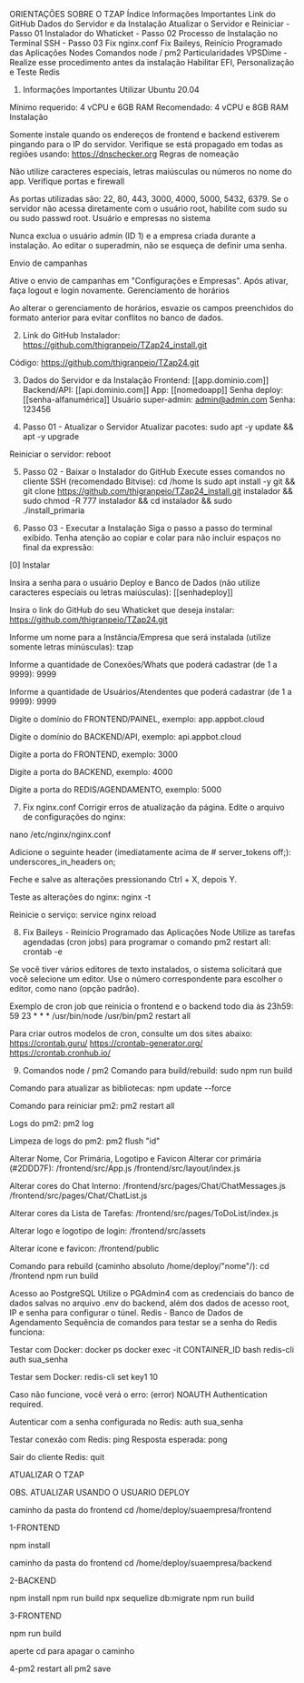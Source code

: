 ORIENTAÇÕES SOBRE O TZAP
Índice
Informações Importantes
Link do GitHub
Dados do Servidor e da Instalação
Atualizar o Servidor e Reiniciar - Passo 01
Instalador do Whaticket - Passo 02
Processo de Instalação no Terminal SSH - Passo 03
Fix nginx.conf
Fix Baileys, Reinício Programado das Aplicações Nodes
Comandos node / pm2
Particularidades VPSDime - Realize esse procedimento antes da instalação
Habilitar EFI, Personalização e Teste Redis
01. Informações Importantes
Utilizar Ubuntu 20.04

Mínimo requerido: 4 vCPU e 6GB RAM
Recomendado: 4 vCPU e 8GB RAM
Instalação

Somente instale quando os endereços de frontend e backend estiverem pingando para o IP do servidor.
Verifique se está propagado em todas as regiões usando: https://dnschecker.org
Regras de nomeação

Não utilize caracteres especiais, letras maiúsculas ou números no nome do app.
Verifique portas e firewall

As portas utilizadas são: 22, 80, 443, 3000, 4000, 5000, 5432, 6379.
Se o servidor não acessa diretamente com o usuário root, habilite com sudo su ou sudo passwd root.
Usuário e empresas no sistema

Nunca exclua o usuário admin (ID 1) e a empresa criada durante a instalação.
Ao editar o superadmin, não se esqueça de definir uma senha.

Envio de campanhas

Ative o envio de campanhas em "Configurações e Empresas". Após ativar, faça logout e login novamente.
Gerenciamento de horários

Ao alterar o gerenciamento de horários, esvazie os campos preenchidos do formato anterior para evitar conflitos no banco de dados.

02. Link do GitHub
Instalador:
https://github.com/thigranpeio/TZap24_install.git

Código:
https://github.com/thigranpeio/TZap24.git

03. Dados do Servidor e da Instalação
Frontend: [[app.dominio.com]]
Backend/API: [[api.dominio.com]]
App: [[nomedoapp]]
Senha deploy: [[senha-alfanumérica]]
Usuário super-admin: admin@admin.com
Senha: 123456

04. Passo 01 - Atualizar o Servidor
Atualizar pacotes:
sudo apt -y update && apt -y upgrade

Reiniciar o servidor:
reboot

05. Passo 02 - Baixar o Instalador do GitHub
Execute esses comandos no cliente SSH (recomendado Bitvise):
cd /home
ls
sudo apt install -y git && git clone https://github.com/thigranpeio/TZap24_install.git instalador && sudo chmod -R 777 instalador && cd instalador && sudo ./install_primaria

06. Passo 03 - Executar a Instalação
Siga o passo a passo do terminal exibido. Tenha atenção ao copiar e colar para não incluir espaços no final da expressão:

[0] Instalar

Insira a senha para o usuário Deploy e Banco de Dados (não utilize caracteres especiais ou letras maiúsculas):
[[senhadeploy]]

Insira o link do GitHub do seu Whaticket que deseja instalar:
https://github.com/thigranpeio/TZap24.git

Informe um nome para a Instância/Empresa que será instalada (utilize somente letras minúsculas):
tzap

Informe a quantidade de Conexões/Whats que poderá cadastrar (de 1 a 9999):
9999

Informe a quantidade de Usuários/Atendentes que poderá cadastrar (de 1 a 9999):
9999

Digite o domínio do FRONTEND/PAINEL, exemplo:
app.appbot.cloud

Digite o domínio do BACKEND/API, exemplo:
api.appbot.cloud

Digite a porta do FRONTEND, exemplo:
3000

Digite a porta do BACKEND, exemplo:
4000

Digite a porta do REDIS/AGENDAMENTO, exemplo:
5000

07. Fix nginx.conf
Corrigir erros de atualização da página.
Edite o arquivo de configurações do nginx:

nano /etc/nginx/nginx.conf

Adicione o seguinte header (imediatamente acima de # server_tokens off;):
underscores_in_headers on;

Feche e salve as alterações pressionando Ctrl + X, depois Y.

Teste as alterações do nginx:
nginx -t

Reinicie o serviço:
service nginx reload

08. Fix Baileys - Reinício Programado das Aplicações Node
Utilize as tarefas agendadas (cron jobs) para programar o comando pm2 restart all:
crontab -e

Se você tiver vários editores de texto instalados, o sistema solicitará que você selecione um editor. Use o número correspondente para escolher o editor, como nano (opção padrão).

Exemplo de cron job que reinicia o frontend e o backend todo dia às 23h59:
59 23 * * * /usr/bin/node /usr/bin/pm2 restart all

Para criar outros modelos de cron, consulte um dos sites abaixo:
https://crontab.guru/
https://crontab-generator.org/
https://crontab.cronhub.io/

09. Comandos node / pm2
Comando para build/rebuild:
sudo npm run build

Comando para atualizar as bibliotecas:
npm update --force

Comando para reiniciar pm2:
pm2 restart all

Logs do pm2:
pm2 log

Limpeza de logs do pm2:
pm2 flush "id"

Alterar Nome, Cor Primária, Logotipo e Favicon
Alterar cor primária (#2DDD7F):
/frontend/src/App.js
/frontend/src/layout/index.js

Alterar cores do Chat Interno:
/frontend/src/pages/Chat/ChatMessages.js
/frontend/src/pages/Chat/ChatList.js

Alterar cores da Lista de Tarefas:
/frontend/src/pages/ToDoList/index.js

Alterar logo e logotipo de login:
/frontend/src/assets

Alterar ícone e favicon:
/frontend/public

Comando para rebuild (caminho absoluto /home/deploy/"nome"/):
cd /frontend
npm run build

Acesso ao PostgreSQL
Utilize o PGAdmin4 com as credenciais do banco de dados salvas no arquivo .env do backend, além dos dados de acesso root, IP e senha para configurar o túnel.
Redis - Banco de Dados de Agendamento
Sequência de comandos para testar se a senha do Redis funciona:

Testar com Docker:
docker ps
docker exec -it CONTAINER_ID bash
redis-cli
auth sua_senha

Testar sem Docker:
redis-cli
set key1 10

Caso não funcione, você verá o erro:
(error) NOAUTH Authentication required.

Autenticar com a senha configurada no Redis:
auth sua_senha

Testar conexão com Redis:
ping
Resposta esperada: pong

Sair do cliente Redis:
quit

ATUALIZAR O TZAP

OBS. ATUALIZAR USANDO O USUARIO DEPLOY

caminho da pasta do frontend cd /home/deploy/suaempresa/frontend

1-FRONTEND

npm install



caminho da pasta do frontend cd /home/deploy/suaempresa/backend

2-BACKEND

npm install
npm run build
npx sequelize db:migrate
npm run build

3-FRONTEND

npm run build


aperte cd para apagar o caminho

4-pm2 restart all
pm2 save

